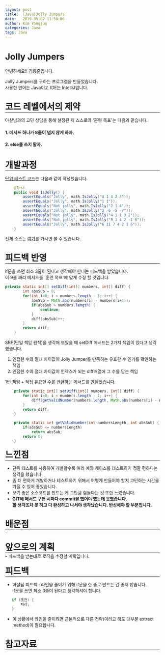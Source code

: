 ```yaml
---
layout: post
title:  (Java)Jolly Jumpers
date:   2019-05-02 11:50:00
author: Kim Yongjun
categories: Java
tags: Java
---
```


# Jolly Jumpers

안녕하세요!! 김용준입니다.

Jolly Jumpers를 구하는 프로그램을 만들었습니다.<br>
사용한 언어는 Java이고 IDE는 IntelliJ입니다.
<br><br>

<h1 style="margin:0px;"> 코드 레벨에서의 제약 </h1>
<hr style="height:1px; margin:0px;">

아샬님과의 고민 상담을 통해 설정된 제 스스로의 '훈련 목표'는 다음과 같습니다.

#### 1. 메서드 하나가 8줄이 넘지 않게 하자.
#### 2. else를 쓰지 말자.
<br>

<h1 style="margin:0px;"> 개발과정 </h1>
<hr style="height:1px; margin:0px;">

[단위 테스트 코드](https://github.com/KimYongjun413/DalLab-Mentoring/blob/master/JollyJumpers/test/JollyJumpersTest.java "단위 테스트 코드 깃허브 링크")는 다음과 같이 작성했습니다.
```java
    @Test
    public void IsJolly() {
        assertEquals("Jolly", math.IsJolly("4 1 4 2 3"));
        assertEquals("Jolly", math.IsJolly("1 1"));
        assertEquals("Not jolly", math.IsJolly("2 1 4"));
        assertEquals("Jolly", math.IsJolly("3 -6 -5 -7"));
        assertEquals("Not jolly", math.IsJolly("4 1 1 3 2"));
        assertEquals("Not jolly", math.IsJolly("5 1 4 2 -1 6"));
        assertEquals("Jolly", math.IsJolly("6 11 7 4 2 1 6"));
    }
```

전체 소스는 [여기](https://github.com/KimYongjun413/DalLab-Mentoring/tree/master/JollyJumpers "Self Number GitHub")를 가시면 볼 수 있습니다.
<br><br>

<h1 style="margin:0px;"> 피드백 반영 </h1>
<hr style="height:1px; margin:0px;">

if문을 쓰면 최소 3줄이 된다고 생각해야 한다는 피드백을 받았습니다.<br>
이 9줄 짜리 메서드를 '훈련 목표'에 맞게 수정 할 것입니다.
```java
private static int[] setDiff(int[] numbers, int[] diff) {
        int absSub = 0;
        for(int i=0; i < numbers.length - 1; i++) {
            absSub = Math.abs(numbers[i] - numbers[i+1]);
            if(absSub > numbers.length) {
                continue;
            }
            diff[absSub]++;
        }
        return diff;
    }
```
SRP(단일 책임 원칙)을 생각해 보았을 때 setDiff 메서드는 2가지 책임이 있다고 생각했습니다.<br>
1. 인접한 수의 절대 차이값이 Jolly Jumper를 만족하는 유효한 수 인가를 확인하는 책임
2. 인접한 수의 절대 차이값이 인덱스가 되는 diff배열에 그 수를 담는 책임

1번 책임 + 직접 유요한 수를 반환하는 메서드를 만들었습니다.
```java
    private static int[] setDiff(int[] numbers, int[] diff) {
        for(int i=0; i < numbers.length - 1; i++) {
            diff[getValidNumber(numbers.length, Math.abs(numbers[i] - numbers[i+1]))]++;
        }
        return diff;
    }

    private static int getValidNumber(int numbersLength, int absSub) {
        if(absSub <= numbersLength)
            return absSub;
        return 0;
    }
```
<h1 style="margin:0px;"> 느낀점 </h1>
<hr style="height:1px; margin:0px;">

- 단위 테스트를 사용하여 개발할수록 여러 예외 케이스를 테스트하기 정말 편하다는 생각을 했습니다. 
- 좀 더 편하게 개발하거나 테스트하기 위해서 어떻게 만들어야 할지 고민하는 시간을 가질 수 있어 좋았습니다. 
- 보기 좋은 소스코드를 만드는 게 그만큼 힘들다는 것 또한 느꼈습니다.
- <b>GIT에 메서드 구현 시마다 commit을 했어야 했는데 못했습니다.<br> 할 생각조차 못 하고 다 완성하고 나서야 생각났습니다. 반성해야 할 부분입니다.</b>
<br><br>

<h1 style="margin:0px;"> 배운점 </h1>
<hr style="height:1px; margin:0px;">
- 
<br><br>

<h1 style="margin:0px;"> 앞으로의 계획 </h1>
<hr style="height:1px; margin:0px;">
- 피드백을 받는대로 로직을 수정할 계획입니다.
<br><br>

<h1 style="margin:0px;"> 피드백 </h1>
<hr style="height:1px; margin:0px;">

 - 아샬님 피드백 : 라인을 줄이기 위해 if문을 한 줄로 만드는 건 좋지 않습니다.<br> 
 if문을 쓰면 최소 3줄이 된다고 생각하셔야 합니다.<br>
 ```java
    if (조건) {
        처리;
    }
```
- 이 상황에서 라인을 줄이려면 근본적으로 다른 전략(이라고 해도 대부분 extract method)이 필요합니다.
<br><br>

<h1 style="margin:0px;"> 참고자료 </h1>
<hr style="height:1px; margin:0px;">
